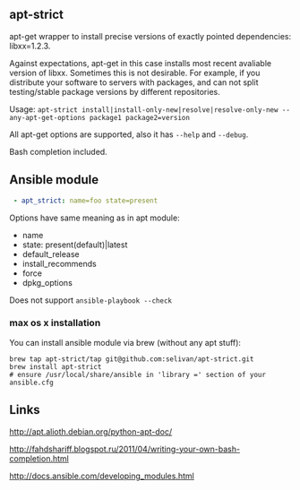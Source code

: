 ## apt-strict

apt-get wrapper to install precise versions of exactly pointed dependencies: libxx=1.2.3.

Against expectations, apt-get in this case installs most recent avaliable version of libxx. Sometimes this is not desirable. For example, if you distribute your software to servers with packages, and can not split testing/stable package versions by different repositories.

Usage: `apt-strict install|install-only-new|resolve|resolve-only-new --any-apt-get-options package1 package2=version`

All apt-get options are supported, also it has `--help` and `--debug`. 

Bash completion included.

## Ansible module
```yaml
 - apt_strict: name=foo state=present
```

Options have same meaning as in apt module:

 - name
 - state: present(default)|latest
 - default_release
 - install_recommends
 - force
 - dpkg_options

Does not support `ansible-playbook --check`

### max os x installation
You can install ansible module via brew (without any apt stuff):

    brew tap apt-strict/tap git@github.com:selivan/apt-strict.git
    brew install apt-strict
    # ensure /usr/local/share/ansible in 'library =' section of your ansible.cfg

## Links

http://apt.alioth.debian.org/python-apt-doc/

http://fahdshariff.blogspot.ru/2011/04/writing-your-own-bash-completion.html

http://docs.ansible.com/developing_modules.html
